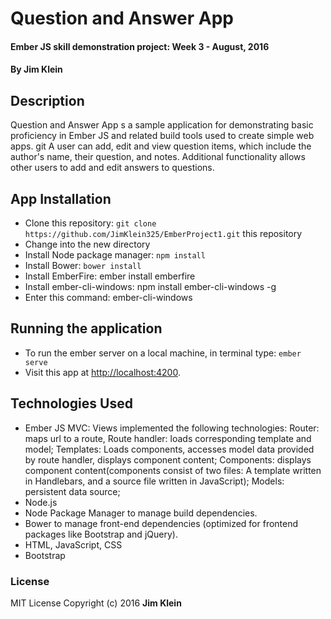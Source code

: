 # Question and Answer App

#### Ember JS skill demonstration project:  Week 3 - August, 2016

#### By Jim Klein

## Description

Question and Answer App s a sample application for demonstrating basic proficiency in Ember JS and related build tools used to create simple web apps.
git
A user can add, edit and view question items, which include the author's name, their question, and notes.   Additional functionality allows other users to add and edit answers to questions.

## App Installation

* Clone this repository: `git clone https://github.com/JimKlein325/EmberProject1.git` this repository
* Change into the new directory
* Install Node package manager: `npm install`
* Install Bower: `bower install`
* Install EmberFire: ember install emberfire
* Install ember-cli-windows: npm install ember-cli-windows -g
* Enter this command:  ember-cli-windows

## Running the application

* To run the ember server on a local machine, in terminal type: `ember serve`
* Visit this app at [http://localhost:4200](http://localhost:4200).

## Technologies Used
* Ember JS MVC:  Views implemented the following technologies:
Router: maps url to a route, Route handler: loads corresponding template and model; Templates:  Loads components, accesses model data provided by route handler, displays component content; Components: displays component content(components consist of two files: A template written in Handlebars, and a source file written in JavaScript);  Models: persistent data source;  
* Node.js
* Node Package Manager to manage build dependencies.
* Bower to manage front-end dependencies (optimized for frontend packages like Bootstrap and jQuery).
* HTML, JavaScript, CSS
* Bootstrap

### License
MIT License  Copyright (c) 2016 **Jim Klein**
